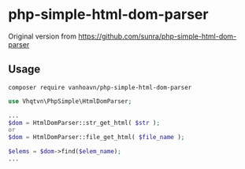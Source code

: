 php-simple-html-dom-parser
==========================

Original version from https://github.com/sunra/php-simple-html-dom-parser

Usage
-----

```
composer require vanhoavn/php-simple-html-dom-parser
```

```php
use Vhqtvn\PhpSimple\HtmlDomParser;

...
$dom = HtmlDomParser::str_get_html( $str );
or 
$dom = HtmlDomParser::file_get_html( $file_name );

$elems = $dom->find($elem_name);
...

```
